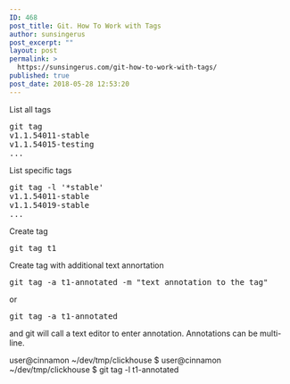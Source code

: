 ```yaml
---
ID: 468
post_title: Git. How To Work with Tags
author: sunsingerus
post_excerpt: ""
layout: post
permalink: >
  https://sunsingerus.com/git-how-to-work-with-tags/
published: true
post_date: 2018-05-28 12:53:20
---
```

List all tags
<pre>
git tag
v1.1.54011-stable
v1.1.54015-testing
...
</pre>

List specific tags
<pre>
git tag -l '*stable'
v1.1.54011-stable
v1.1.54019-stable
...
</pre>

Create tag
<pre>
git tag t1
</pre>

Create tag with additional text annortation
<pre>
git tag -a t1-annotated -m "text annotation to the tag"
</pre>
or
<pre>
git tag -a t1-annotated
</pre>
and git will call a text editor to enter annotation. Annotations can be multi-line.

user@cinnamon ~/dev/tmp/clickhouse $ 
user@cinnamon ~/dev/tmp/clickhouse $ git tag -l t1-annotated